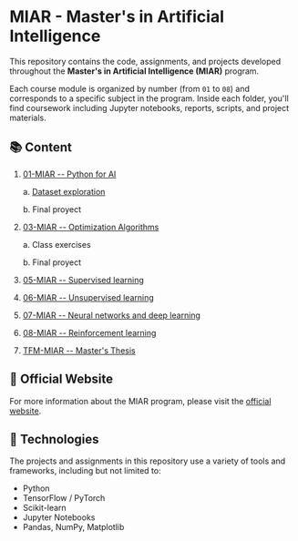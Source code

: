 # MIAR - Master's in Artificial Intelligence

This repository contains the code, assignments, and projects developed throughout the **Master's in Artificial Intelligence (MIAR)** program.

Each course module is organized by number (from `01` to `08`) and corresponds to a specific subject in the program. Inside each folder, you'll find coursework including Jupyter notebooks, reports, scripts, and project materials.



## 📚 Content

1. [01-MIAR -- Python for AI](./01_miar_python)

    a. [Dataset exploration](./01_miar_python/dataset_exploration)

    b. Final proyect

2. [03-MIAR -- Optimization Algorithms](./03_miar_optim_alg)

    a. Class exercises
    
    b. Final proyect

3. [05-MIAR -- Supervised learning](./05_miar)

4. [06-MIAR -- Unsupervised learning](./06_miar)

5. [07-MIAR -- Neural networks and deep learning](./07_miar)

6. [08-MIAR -- Reinforcement learning](./07_miar)

7. [TFM-MIAR -- Master's Thesis](./tfm_miar)



## 🔗 Official Website 

For more information about the MIAR program, please visit the [official website](https://www.universidadviu.com/es/master-inteligencia-artificial).

<!--  
<p align="center">
  <img src="./images/logo_viu.png" alt="Valencia International University Logo" width="200"/>
</p>
-->

## 🚀 Technologies

The projects and assignments in this repository use a variety of tools and frameworks, including but not limited to:

- Python
- TensorFlow / PyTorch
- Scikit-learn
- Jupyter Notebooks
- Pandas, NumPy, Matplotlib